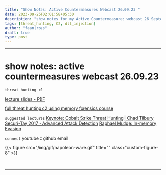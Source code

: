```yaml
---
title: "Show Notes: Active Countermeasures Webcast 26.09.23 "
date: 2023-09-25T02:01:58+05:30
description: "show notes for my Active Countermeasures webcast 26 September 2023."
tags: [threat_hunting, C2, dll_injection]
author: "faan|ross"
draft: true
type: post
---
```


*** 

# show notes: active countermeasures webcast 26.09.23

`threat hunting c2`

[lecture slides - PDF](https://drive.google.com/file/d/1dLqFZJKht7YaE-Rsfw-WCAWSIVQJLkoc/view?usp=drive_link)

[full threat hunting c2 using memory forensics course](https://www.faanross.com/posts/course01/)

`suggested lectures`
[Keynote: Cobalt Strike Threat Hunting | Chad Tilbury](https://www.youtube.com/watch?v=borfuQGrB8g)
[Securi-Tay 2017 - Advanced Attack Detection](https://www.youtube.com/watch?v=ihElrBBJQo8)
[Raphael Mudge: In-memory Evasion](https://www.youtube.com/watch?v=lz2ARbZ_5tE)


`connect`
[youtube](https://www.youtube.com/channel/UCtwchzdOYHiXai5BxXPiHMg)
[x](https://twitter.com/faanross)
[github](https://github.com/faanross)
[email](mailto:moi@faanross.com)

{{< figure src="/img/gif/napoleon-wave.gif" title="" class="custom-figure-8" >}}

&nbsp; 

***
















